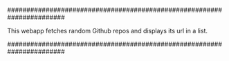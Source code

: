 #######################################################################

This webapp fetches random Github repos and displays its url in a list.

#######################################################################
